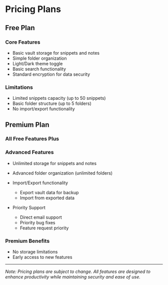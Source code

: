 # Pricing Plans

## Free Plan

### Core Features
- Basic vault storage for snippets and notes
- Simple folder organization
- Light/Dark theme toggle
- Basic search functionality
- Standard encryption for data security

### Limitations
- Limited snippets capacity (up to 50 snippets)
- Basic folder structure (up to 5 folders)
- No import/export functionality

## Premium Plan

### All Free Features Plus

### Advanced Features
- Unlimited storage for snippets and notes
- Advanced folder organization (unlimited folders)
- Import/Export functionality
  - Export vault data for backup
  - Import from exported data

- Priority Support
  - Direct email support
  - Priority bug fixes
  - Feature request priority

### Premium Benefits
- No storage limitations
- Early access to new features

---

*Note: Pricing plans are subject to change. All features are designed to enhance productivity while maintaining security and ease of use.*